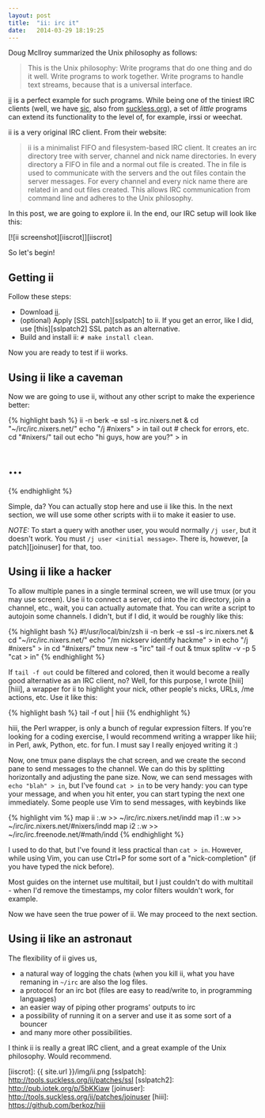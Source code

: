 ```yaml
---
layout: post
title:  "ii: irc it"
date:   2014-03-29 18:19:25
---
```


Doug McIlroy summarized the Unix philosophy as follows:

> This is the Unix philosophy: Write programs that do one thing and do it well. Write programs to work together. Write programs to handle text streams, because that is a universal interface.

[ii][ii] is a perfect example for such programs. While being one of the tiniest IRC clients (well, we have [sic][sic], also from [suckless.org][suckless]), a set of _little_ programs can extend its functionality to the level of, for example, irssi or weechat.

ii is a very original IRC client. From their website:

> ii is a minimalist FIFO and filesystem-based IRC client. It creates an irc directory tree with server, channel and nick name directories. In every directory a FIFO in file and a normal out file is created. The in file is used to communicate with the servers and the out files contain the server messages. For every channel and every nick name there are related in and out files created. This allows IRC communication from command line and adheres to the Unix philosophy.

In this post, we are going to explore ii. In the end, our IRC setup will look like this:

[![ii screenshot][iiscrot]][iiscrot]

So let's begin!

## Getting ii

Follow these steps:

* Download [ii][ii].
* (optional) Apply [SSL patch][sslpatch] to ii. If you get an error, like I did, use [this][sslpatch2] SSL patch as an alternative.
* Build and install ii: `# make install clean`.

Now you are ready to test if ii works.

## Using ii like a caveman

Now we are going to use ii, without any other script to make the experience better:

{% highlight bash %}
ii -n berk -e ssl -s irc.nixers.net &
cd "~/irc/irc.nixers.net/"
echo "/j #nixers" > in
tail out # check for errors, etc.
cd "#nixers/"
tail out
echo "hi guys, how are you?" > in
# ...
{% endhighlight %}

Simple, da? You can actually stop here and use ii like this. In the next section, we will use some other scripts with ii to make it easier to use.

*NOTE:* To start a query with another user, you would normally `/j user`, but it doesn't work. You must `/j user <initial message>`. There is, however, [a patch][joinuser] for that, too.

## Using ii like a hacker

To allow multiple panes in a single terminal screen, we will use tmux (or you may use screen). Use ii to connect a server, cd into the irc directory, join a channel, etc., wait, you can actually automate that. You can write a script to autojoin some channels. I didn't, but if I did, it would be roughly like this:

{% highlight bash %}
#!/usr/local/bin/zsh
ii -n berk -e ssl -s irc.nixers.net &
cd "~/irc/irc.nixers.net/"
echo "/m nickserv identify hackme" > in
echo "/j #nixers" > in
cd "#nixers/"
tmux new -s "irc"
tail -f out &
tmux splitw -v -p 5 "cat > in"
{% endhighlight %}

If `tail -f out` could be filtered and colored, then it would become a really good alternative as an IRC client, no? Well, for this purpose, I wrote [hiii][hiii], a wrapper for ii to highlight your nick, other people's nicks, URLs, /me actions, etc. Use it like this:

{% highlight bash %}
tail -f out | hiii
{% endhighlight %}

hiii, the Perl wrapper, is only a bunch of regular expression filters. If you're looking for a coding exercise, I would recommend writing a wrapper like hiii; in Perl, awk, Python, etc. for fun. I must say I really enjoyed writing it :)

Now, one tmux pane displays the chat screen, and we create the second pane to send messages to the channel. We can do this by splitting horizontally and adjusting the pane size. Now, we can send messages with `echo "blah" > in`, but I've found `cat > in` to be very handy: you can type your message, and when you hit enter, you can start typing the next one immediately. Some people use Vim to send messages, with keybinds like

{% highlight vim %}
map <leader>ii :.w >> ~/irc/irc.nixers.net/in<CR>dd
map <leader>i1 :.w >> ~/irc/irc.nixers.net/\#nixers/in<CR>dd
map <leader>i2 :.w >> ~/irc/irc.freenode.net/\#math/in<CR>dd
{% endhighlight %}

I used to do that, but I've found it less practical than `cat > in`. However, while using Vim, you can use Ctrl+P for some sort of a "nick-completion" (if you have typed the nick before).

Most guides on the internet use multitail, but I just couldn't do with multitail - when I'd remove the timestamps, my color filters wouldn't work, for example.

Now we have seen the true power of ii. We may proceed to the next section.

## Using ii like an astronaut

The flexibility of ii gives us,

* a natural way of logging the chats (when you kill ii, what you have remaning in `~/irc` are also the log files.
* a protocol for an irc bot (files are easy to read/write to, in programming languages)
* an easier way of piping other programs' outputs to irc
* a possibility of running it on a server and use it as some sort of a bouncer
* and many more other possibilities.

I think ii is really a great IRC client, and a great example of the Unix philosophy. Would recommend.

[ii]: http://tools.suckless.org/ii/
[sic]: http://tools.suckless.org/sic/
[suckless]: http://suckless.org/
[iiscrot]: {{ site.url }}/img/ii.png
[sslpatch]: http://tools.suckless.org/ii/patches/ssl
[sslpatch2]: http://pub.iotek.org/p/5bKKiaw
[joinuser]: http://tools.suckless.org/ii/patches/joinuser
[hiii]: https://github.com/berkoz/hiii
